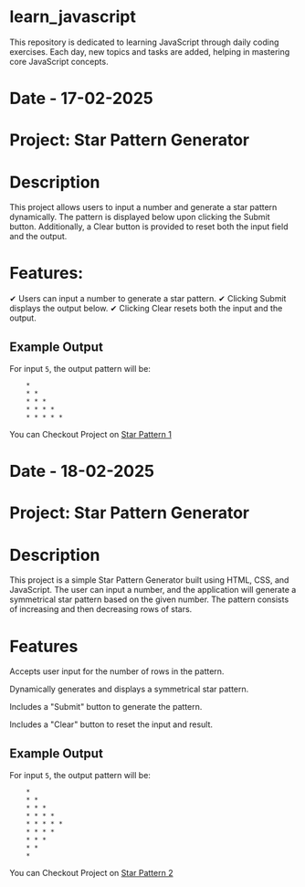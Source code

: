 # learn_javascript
 
This repository is dedicated to learning JavaScript through daily coding exercises. Each day, new topics and tasks are added, helping in mastering core JavaScript concepts.

# Date - 17-02-2025

# Project: Star Pattern Generator 
# Description

This project allows users to input a number and generate a star pattern dynamically. The pattern is displayed below upon clicking the Submit button. Additionally, a Clear button is provided to reset both the input field and the output.

# Features:
✔ Users can input a number to generate a star pattern.
✔ Clicking Submit displays the output below.
✔ Clicking Clear resets both the input and the output.



## Example Output

For input `5`, the output pattern will be:

```
    *
    * *
    * * *
    * * * *
    * * * * *
```


You can Checkout Project on [Star Pattern 1](https://learn-javascript-chi.vercel.app/17-02-2025/starPattern/starPattern.html)



# Date - 18-02-2025

# Project: Star Pattern Generator
# Description

This project is a simple Star Pattern Generator built using HTML, CSS, and JavaScript. The user can input a number, and the application will generate a symmetrical star pattern based on the given number. The pattern consists of increasing and then decreasing rows of stars.

# Features

Accepts user input for the number of rows in the pattern.

Dynamically generates and displays a symmetrical star pattern.

Includes a "Submit" button to generate the pattern.

Includes a "Clear" button to reset the input and result.


## Example Output

For input `5`, the output pattern will be:

```
    *
    * *
    * * *
    * * * *
    * * * * *
    * * * *
    * * *
    * *
    *
```

You can Checkout Project on [Star Pattern 2](https://learn-javascript-chi.vercel.app/18-02-2025/starPattern2/starPattern2.html)